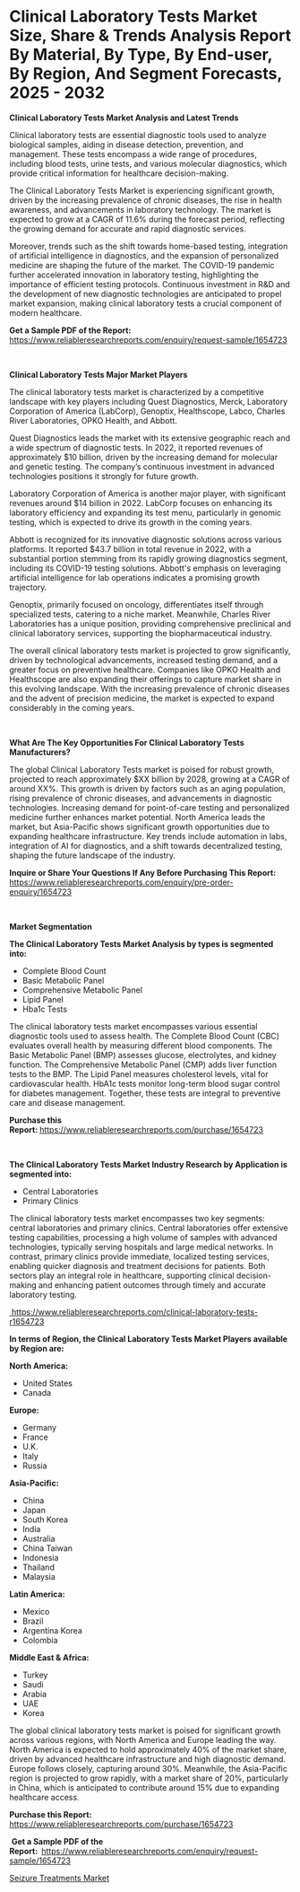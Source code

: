 <p><h1>Clinical Laboratory Tests Market Size, Share & Trends Analysis Report By Material, By Type, By End-user, By Region, And Segment Forecasts, 2025 - 2032</h1></p><p><strong>Clinical Laboratory Tests Market Analysis and Latest Trends</strong></p>
<p><p>Clinical laboratory tests are essential diagnostic tools used to analyze biological samples, aiding in disease detection, prevention, and management. These tests encompass a wide range of procedures, including blood tests, urine tests, and various molecular diagnostics, which provide critical information for healthcare decision-making.</p><p>The Clinical Laboratory Tests Market is experiencing significant growth, driven by the increasing prevalence of chronic diseases, the rise in health awareness, and advancements in laboratory technology. The market is expected to grow at a CAGR of 11.6% during the forecast period, reflecting the growing demand for accurate and rapid diagnostic services. </p><p>Moreover, trends such as the shift towards home-based testing, integration of artificial intelligence in diagnostics, and the expansion of personalized medicine are shaping the future of the market. The COVID-19 pandemic further accelerated innovation in laboratory testing, highlighting the importance of efficient testing protocols. Continuous investment in R&D and the development of new diagnostic technologies are anticipated to propel market expansion, making clinical laboratory tests a crucial component of modern healthcare.</p></p>
<p><strong>Get a Sample PDF of the Report:&nbsp;</strong> <a href="https://www.reliableresearchreports.com/enquiry/request-sample/1654723?utm_campaign=2884&utm_medium=2&utm_source=Github&utm_content=ia&utm_term=07032025&utm_id=clinical-laboratory-tests">https://www.reliableresearchreports.com/enquiry/request-sample/1654723</a></p>
<p>&nbsp;</p>
<p><strong>Clinical Laboratory Tests Major Market Players</strong></p>
<p><p>The clinical laboratory tests market is characterized by a competitive landscape with key players including Quest Diagnostics, Merck, Laboratory Corporation of America (LabCorp), Genoptix, Healthscope, Labco, Charles River Laboratories, OPKO Health, and Abbott. </p><p>Quest Diagnostics leads the market with its extensive geographic reach and a wide spectrum of diagnostic tests. In 2022, it reported revenues of approximately $10 billion, driven by the increasing demand for molecular and genetic testing. The company’s continuous investment in advanced technologies positions it strongly for future growth.</p><p>Laboratory Corporation of America is another major player, with significant revenues around $14 billion in 2022. LabCorp focuses on enhancing its laboratory efficiency and expanding its test menu, particularly in genomic testing, which is expected to drive its growth in the coming years.</p><p>Abbott is recognized for its innovative diagnostic solutions across various platforms. It reported $43.7 billion in total revenue in 2022, with a substantial portion stemming from its rapidly growing diagnostics segment, including its COVID-19 testing solutions. Abbott's emphasis on leveraging artificial intelligence for lab operations indicates a promising growth trajectory.</p><p>Genoptix, primarily focused on oncology, differentiates itself through specialized tests, catering to a niche market. Meanwhile, Charles River Laboratories has a unique position, providing comprehensive preclinical and clinical laboratory services, supporting the biopharmaceutical industry.</p><p>The overall clinical laboratory tests market is projected to grow significantly, driven by technological advancements, increased testing demand, and a greater focus on preventive healthcare. Companies like OPKO Health and Healthscope are also expanding their offerings to capture market share in this evolving landscape. With the increasing prevalence of chronic diseases and the advent of precision medicine, the market is expected to expand considerably in the coming years.</p></p>
<p>&nbsp;</p>
<p><strong>What Are The Key Opportunities For Clinical Laboratory Tests Manufacturers?</strong></p>
<p><p>The global Clinical Laboratory Tests market is poised for robust growth, projected to reach approximately $XX billion by 2028, growing at a CAGR of around XX%. This growth is driven by factors such as an aging population, rising prevalence of chronic diseases, and advancements in diagnostic technologies. Increasing demand for point-of-care testing and personalized medicine further enhances market potential. North America leads the market, but Asia-Pacific shows significant growth opportunities due to expanding healthcare infrastructure. Key trends include automation in labs, integration of AI for diagnostics, and a shift towards decentralized testing, shaping the future landscape of the industry.</p></p>
<p><strong>Inquire or Share Your Questions If Any Before Purchasing This Report:</strong> <a href="https://www.reliableresearchreports.com/enquiry/pre-order-enquiry/1654723?utm_campaign=2884&utm_medium=2&utm_source=Github&utm_content=ia&utm_term=07032025&utm_id=clinical-laboratory-tests">https://www.reliableresearchreports.com/enquiry/pre-order-enquiry/1654723</a></p>
<p>&nbsp;</p>
<p><strong>Market Segmentation</strong></p>
<p><strong>The Clinical Laboratory Tests Market Analysis by types is segmented into:</strong></p>
<p><ul><li>Complete Blood Count</li><li>Basic Metabolic Panel</li><li>Comprehensive Metabolic Panel</li><li>Lipid Panel</li><li>Hba1c Tests</li></ul></p>
<p><p>The clinical laboratory tests market encompasses various essential diagnostic tools used to assess health. The Complete Blood Count (CBC) evaluates overall health by measuring different blood components. The Basic Metabolic Panel (BMP) assesses glucose, electrolytes, and kidney function. The Comprehensive Metabolic Panel (CMP) adds liver function tests to the BMP. The Lipid Panel measures cholesterol levels, vital for cardiovascular health. HbA1c tests monitor long-term blood sugar control for diabetes management. Together, these tests are integral to preventive care and disease management.</p></p>
<p><strong>Purchase this Report:&nbsp;</strong><a href="https://www.reliableresearchreports.com/purchase/1654723?utm_campaign=2884&utm_medium=2&utm_source=Github&utm_content=ia&utm_term=07032025&utm_id=clinical-laboratory-tests">https://www.reliableresearchreports.com/purchase/1654723</a></p>
<p>&nbsp;</p>
<p><strong>The Clinical Laboratory Tests Market Industry Research by Application is segmented into:</strong></p>
<p><ul><li>Central Laboratories</li><li>Primary Clinics</li></ul></p>
<p><p>The clinical laboratory tests market encompasses two key segments: central laboratories and primary clinics. Central laboratories offer extensive testing capabilities, processing a high volume of samples with advanced technologies, typically serving hospitals and large medical networks. In contrast, primary clinics provide immediate, localized testing services, enabling quicker diagnosis and treatment decisions for patients. Both sectors play an integral role in healthcare, supporting clinical decision-making and enhancing patient outcomes through timely and accurate laboratory testing.</p></p>
<p><a href="https://www.reliableresearchreports.com/clinical-laboratory-tests-r1654723?utm_campaign=2884&utm_medium=2&utm_source=Github&utm_content=ia&utm_term=07032025&utm_id=clinical-laboratory-tests">&nbsp;https://www.reliableresearchreports.com/clinical-laboratory-tests-r1654723</a></p>
<p><strong>In terms of Region, the Clinical Laboratory Tests Market Players available by Region are:</strong></p>
<p>
    <p> <strong> North America: </strong>
        <ul>
            <li>United States</li>
            <li>Canada</li>
        </ul>
        </p> 
    <p> <strong> Europe: </strong>
        <ul>
            <li>Germany</li>
            <li>France</li>
            <li>U.K.</li>
            <li>Italy</li>
            <li>Russia</li>
        </ul>
        </p> 
    <p> <strong> Asia-Pacific: </strong>
        <ul>
            <li>China</li>
            <li>Japan</li>
            <li>South Korea</li>
            <li>India</li>
            <li>Australia</li>
            <li>China Taiwan</li>
            <li>Indonesia</li>
            <li>Thailand</li>
            <li>Malaysia</li>
        </ul>
        </p> 
    <p> <strong> Latin America: </strong>
        <ul>
            <li>Mexico</li>
            <li>Brazil</li>
            <li>Argentina Korea</li>
            <li>Colombia</li>
        </ul>
        </p> 
    <p> <strong> Middle East & Africa: </strong>
        <ul>
            <li>Turkey</li>
            <li>Saudi</li>
            <li>Arabia</li>
            <li>UAE</li>
            <li>Korea</li>
        </ul>
    </p>
    </p>
<p><p>The global clinical laboratory tests market is poised for significant growth across various regions, with North America and Europe leading the way. North America is expected to hold approximately 40% of the market share, driven by advanced healthcare infrastructure and high diagnostic demand. Europe follows closely, capturing around 30%. Meanwhile, the Asia-Pacific region is projected to grow rapidly, with a market share of 20%, particularly in China, which is anticipated to contribute around 15% due to expanding healthcare access.</p></p>
<p><strong>Purchase this Report: </strong><a href="https://www.reliableresearchreports.com/purchase/1654723?utm_campaign=2884&utm_medium=2&utm_source=Github&utm_content=ia&utm_term=07032025&utm_id=clinical-laboratory-tests">https://www.reliableresearchreports.com/purchase/1654723</a></p>
<p>&nbsp;<strong>Get a Sample PDF of the Report:&nbsp;&nbsp;</strong><a href="https://www.reliableresearchreports.com/enquiry/request-sample/1654723?utm_campaign=2884&utm_medium=2&utm_source=Github&utm_content=ia&utm_term=07032025&utm_id=clinical-laboratory-tests">https://www.reliableresearchreports.com/enquiry/request-sample/1654723</a></p>
<p><strong></strong></p>
<p><p><a href="https://github.com/vilolakoreni/Market-Research-Report-List-1/blob/main/seizure-treatments-market.md?utm_campaign=2884&utm_medium=2&utm_source=Github&utm_content=ia&utm_term=07032025&utm_id=clinical-laboratory-tests">Seizure Treatments Market</a></p></p>